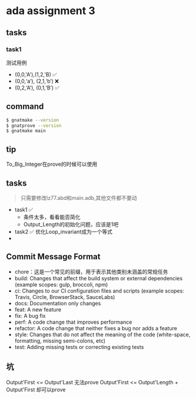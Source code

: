 # ada assignment 3
## tasks
### task1
测试用例
- (0,0,'A'),(1,2,'B) ✅
- (0,0,‘a’), (2,1,‘b’) ❌
-  (0,2,‘A’), (0,1,‘B’) ✅
## command
```bash
$ gnatmake --version
$ gnatprove --version
$ gnatmake main
```

## tip
To_Big_Integer在prove的时候可以使用
## tasks
> 只需要修改lz77.abd和main.adb,其他文件都不要动

- task1 ✅ 
  - 条件太多，看看能否简化
  - Output_Length的初始化问题，应该是1吧
- task2 ✅ 优化Loop_invariant成为一个等式
- 


## Commit Message Format
- chore：这是一个常见的前缀，用于表示其他类别未涵盖的常规任务
- build: Changes that affect the build system or external dependencies (example scopes: gulp, broccoli, npm)
- ci: Changes to our CI configuration files and scripts (example scopes: Travis, Circle, BrowserStack, SauceLabs)
- docs: Documentation only changes
- feat: A new feature
- fix: A bug fix
- perf: A code change that improves performance
- refactor: A code change that neither fixes a bug nor adds a feature
- style: Changes that do not affect the meaning of the code (white-space, formatting, missing semi-colons, etc)
- test: Adding missing tests or correcting existing tests

## 坑
Output'First <= Output'Last 无法prove
Output'First <= Output'Length + Output'First 却可以prove